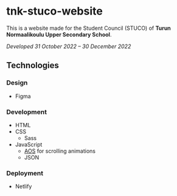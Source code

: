 # tnk-stuco-website

This is a website made for the Student Council (STUCO) of **Turun Normaalikoulu Upper Secondary School**.

_Developed 31 October 2022 – 30 December 2022_

## Technologies

### Design

- Figma

### Development

- HTML
- CSS
  - Sass
- JavaScript
  - [AOS](https://github.com/michalsnik/aos) for scrolling animations
  - JSON

### Deployment

- Netlify
